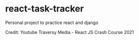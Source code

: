 # react-task-tracker
Personal project to practice react and django

Credit: Youtube Traversy Media - React JS Crash Course 2021
